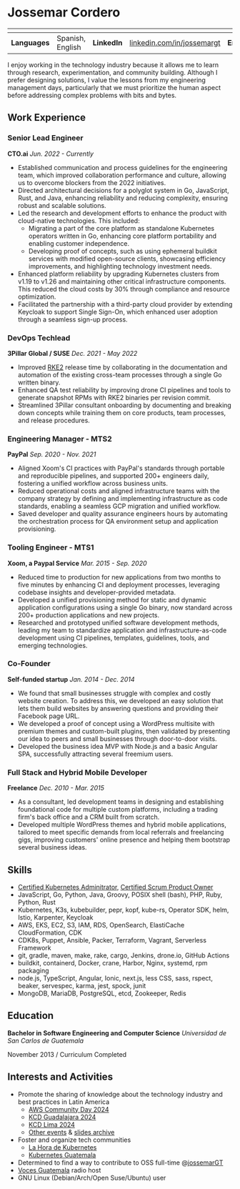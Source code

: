 # Jossemar Cordero

| <!-- --> | <!-- --> | <!-- --> | <!-- --> | <!-- --> | <!-- --> | <!-- --> | <!-- -->
|:---:|:---|:---:|:---|:---:|:---|:---:|:---
| **Languages** | Spanish, English | **LinkedIn** | [linkedin.com/in/jossemargt](https://linkedin.com/in/jossemargt/) | **Email** | jossemargt@gmail.com | **Website** | [jossemargt.com](https://jossemargt.com/en/)

I enjoy working in the technology industry because it allows me to learn through
research, experimentation, and community building. Although I prefer designing
solutions, I value the lessons from my engineering management days, particularly
that we must prioritize the human aspect before addressing complex problems with
bits and bytes.

## Work Experience

### Senior Lead Engineer

**CTO.ai**
*Jun. 2022 - Currently*

- Established communication and process guidelines for the engineering team,
  which improved collaboration performance and culture, allowing us to overcome
  blockers from the 2022 initiatives.
- Directed architectural decisions for a polyglot system in Go, JavaScript,
  Rust, and Java, enhancing reliability and reducing complexity, ensuring robust
  and scalable solutions.
- Led the research and development efforts to enhance the product with
  cloud-native technologies. This included:
  - Migrating a part of the core platform as standalone Kubernetes operators
    written in Go, enhancing core platform portability and enabling customer
    independence.
  - Developing proof of concepts, such as using ephemeral buildkit services with
    modified open-source clients, showcasing efficiency improvements, and
    highlighting technology investment needs.
- Enhanced platform reliability by upgrading Kubernetes clusters from v1.19 to
  v1.26 and maintaining other critical infrastructure components. This reduced
  the cloud costs by 30% through compliance and resource optimization.
- Facilitated the partnership with a third-party cloud provider by extending
  Keycloak to support Single Sign-On, which enhanced user adoption through a
  seamless sign-up process.

### DevOps Techlead

**3Pillar Global / SUSE**
*Dec. 2021 - May 2022*

- Improved [RKE2](https://docs.rke2.io/) release time by collaborating in the
  documentation and automation of the existing cross-team processes through a
  single Go written binary.
- Enhanced QA test reliability by improving drone CI pipelines and tools to
  generate snapshot RPMs with RKE2 binaries per revision commit.
- Streamlined 3Pillar consultant onboarding by documenting and breaking down
  concepts while training them on core products, team processes, and release
  procedures.

### Engineering Manager - MTS2

**PayPal**
*Sep. 2020 - Nov. 2021*

- Aligned Xoom's CI practices with PayPal's standards through portable and
  reproducible pipelines, and supported 200+ engineers daily, fostering a
  unified workflow across business units.
- Reduced operational costs and aligned infrastructure teams with the company
  strategy by defining and implementing infrastructure as code standards,
  enabling a seamless GCP migration and unified workflow.
- Saved developer and quality assurance engineers hours by automating the
  orchestration process for QA environment setup and application provisioning.

### Tooling Engineer - MTS1

**Xoom, a Paypal Service**
*Mar. 2015 - Sep. 2020*

- Reduced time to production for new applications from two months to five
  minutes by enhancing CI and deployment processes, leveraging codebase insights
  and developer-provided metadata.
- Developed a unified provisioning method for static and dynamic application
  configurations using a single Go binary, now standard across 200+ production
  applications and new projects.
- Researched and prototyped unified software development methods, leading my
  team to standardize application and infrastructure-as-code development using
  CI pipelines, templates, guidelines, tools, and emerging technologies.

### Co-Founder

**Self-funded startup**
*Jan. 2014 - Dec. 2014*

- We found that small businesses struggle with complex and costly website
  creation. To address this, we developed an easy solution that lets them build
  websites by answering questions and providing their Facebook page URL.
- We developed a proof of concept using a WordPress multisite with premium
  themes and custom-built plugins, then validated by presenting our idea to
  peers and small businesses through door-to-door visits.
- Developed the business idea MVP with Node.js and a basic Angular SPA,
  successfully attracting several freemium users.

### Full Stack and Hybrid Mobile Developer

**Freelance**
*Dec. 2010 - Mar. 2015*

- As a consultant, led development teams in designing and establishing
  foundational code for multiple custom platforms, including a trading firm's
  back office and a CRM built from scratch.
- Developed multiple WordPress themes and hybrid mobile applications, tailored
  to meet specific demands from local referrals and freelancing gigs, improving
  customers' online presence and helping them bootstrap several business ideas.

## Skills

- [Certified Kubernetes Adminitrator](https://www.credly.com/badges/b0e6f8e1-5480-4d86-98a3-68a77e78b88a),
  [Certified Scrum Product Owner](https://bcert.me/bc/html/show-badge.html?b=bguqpmhl)
- JavaScript, Go, Python, Java, Groovy, POSIX shell (bash), PHP, Ruby, Python, Rust
- Kubernetes, K3s, kubebuilder, pepr, kopf, kube-rs, Operator SDK, helm, Istio, Karpenter, Keycloak
- AWS, EKS, EC2, S3, IAM, RDS, OpenSearch, ElastiCache CloudFormation, CDK
- CDK8s, Puppet, Ansible, Packer, Terraform, Vagrant, Serverless Framework
- git, gradle, maven, make, rake, cargo, Jenkins, drone.io, GitHub Actions
- buildkit, containerd, Docker, crane, Harbor, Nginx, systemd, rpm packaging
- node.js, TypeScript, Angular, Ionic, next.js, less CSS, sass, rspect, beaker,
  servespec, karma, jest, spock, junit
- MongoDB, MariaDB, PostgreSQL, etcd, Zookeeper, Redis

## Education

**Bachelor in Software Engineering and Computer Science**
*Universidad de San Carlos de Guatemala*

November 2013 / Curriculum Completed

## Interests and Activities

- Promote the sharing of knowledge about the technology industry and best practices in Latin America
  - [AWS Community Day 2024](https://api.badgr.io/public/assertions/KKHUg5PYSoCdPMwU4xNNqA?identity__email=jossemargt%40gmail.com)
  - [KCD Guadalajara 2024](https://constancias.sg.com.mx/ccosskcd24/participantes/JonnatanJossemarCordero.pdf)
  - [KCD Lima 2024](https://www.credly.com/badges/b1b15ad6-ba25-4e88-9bf5-f3942de2bb5e/linked_in_profile)
  - [Other events](https://www.linkedin.com/in/jossemargt/details/certifications/) & [slides archive](https://jossemargt.github.io/talks/)
- Foster and organize tech communities
  - [La Hora de Kubernetes](https://youtube.com/playlist?list=PLPbHklJR5hP-GndxiX_Z26UZAHJjf9dnk&si=KmYKh7PF99YJByG4)
  - [Kubernetes Guatemala](https://community.cncf.io/kubernetes-guatemala/)
- Determined to find a way to contribute to OSS full-time @[jossemarGT](http://github.com/jossemargt)
- [Voces Guatemala](https://voces.com.gt/) radio host
- GNU Linux (Debian/Arch/Open Suse/Ubuntu) user
